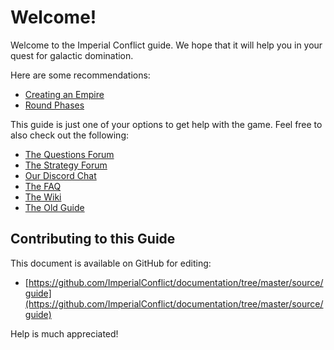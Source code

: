 # Welcome!

Welcome to the Imperial Conflict guide.  We hope that it will help you in your quest for galactic domination.

Here are some recommendations:

* [Creating an Empire](/docs/guide.php?page=creating-an-empire)
* [Round Phases](/docs/guide.php?page=round-phases)

This guide is just one of your options to get help with the game.  Feel free to also check out the following:

* [The Questions Forum](/forum/viewforum.php?id=193)
* [The Strategy Forum](/forum/viewforum.php?id=186)
* [Our Discord Chat](https://discordapp.com/invite/yVZjc4M)
* [The FAQ](https://imperialconflict.com/faq.php)
* [The Wiki](https://imperialconflict.com/wiki/)
* [The Old Guide](https://imperialconflict.com/guide/)

## Contributing to this Guide

This document is available on GitHub for editing:

* [https://github.com/ImperialConflict/documentation/tree/master/source/guide](https://github.com/ImperialConflict/documentation/tree/master/source/guide)

Help is much appreciated!